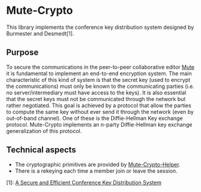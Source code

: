 # Mute-Crypto

This library implements the conference key distribution system designed by Burmester and Desmedt[1].

## Purpose

To secure the communications in the peer-to-peer collaborative editor [Mute](https://github.com/coast-team/mute) it is fundamental to implement an end-to-end encryption system. The main characteristic of this kind of system is that the secret key (used to encrypt the communications) must only be known to the communicating parties (i.e. no server/intermediary must have access to the keys). It is also essential that the secret keys must not be communicated through the network but rather negotiated. This goal is achieved by a protocol that allow the parties to compute the same key without ever send it through the network (even by out-of-band channel). One of these is the Diffie-Hellman Key exchange protocol. Mute-Crypto implements an n-party Diffie-Hellman key exchange generalization of this protocol.

## Technical aspects

- The cryptographic primitives are provided by [Mute-Crypto-Helper](https://github.com/coast-team/mute-crypto-helper).
- There is a rekeying each time a member join or leave the session.

[1]: [A Secure and Efficient Conference Key Distribution System](https://doi.org/10.1007/BFb0053443)
